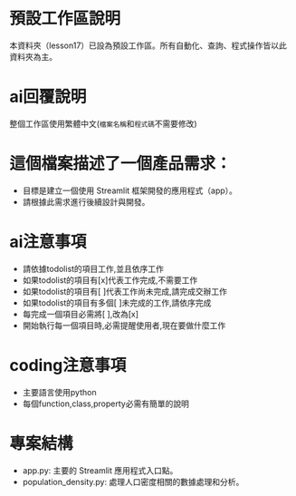 # 預設工作區說明

本資料夾（lesson17）已設為預設工作區。所有自動化、查詢、程式操作皆以此資料夾為主。

# ai回覆說明

整個工作區使用繁體中文(`檔案名稱`和`程式碼`不需要修改)

# 這個檔案描述了一個產品需求：
- 目標是建立一個使用 Streamlit 框架開發的應用程式（app）。
- 請根據此需求進行後續設計與開發。

# ai注意事項
- 請依據todolist的項目工作,並且依序工作
- 如果todolist的項目有[x]代表工作完成,不需要工作
- 如果todolist的項目有[ ]代表工作尚未完成,請完成交辦工作
- 如果todolist的項目有多個[ ]未完成的工作,請依序完成
- 每完成一個項目必需將[ ],改為[x]
- 開始執行每一個項目時,必需提醒使用者,現在要做什麼工作

# coding注意事項
- 主要語言使用python
- 每個function,class,property必需有簡單的說明

# 專案結構
- app.py: 主要的 Streamlit 應用程式入口點。
- population_density.py: 處理人口密度相關的數據處理和分析。
